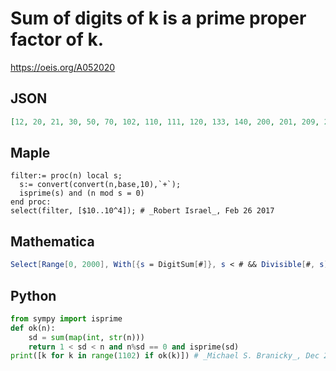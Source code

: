 # Sum of digits of k is a prime proper factor of k\.
https://oeis.org/A052020
## JSON
```JSON
[12, 20, 21, 30, 50, 70, 102, 110, 111, 120, 133, 140, 200, 201, 209, 210, 230, 247, 300, 308, 320, 322, 364, 407, 410, 476, 481, 500, 506, 511, 605, 629, 700, 704, 715, 782, 803, 832, 874, 902, 935, 1002, 1010, 1011, 1015, 1020, 1040, 1066, 1088, 1100, 1101]
```
## Maple
```Maple
filter:= proc(n) local s;
  s:= convert(convert(n,base,10),`+`);
  isprime(s) and (n mod s = 0)
end proc:
select(filter, [$10..10^4]); # _Robert Israel_, Feb 26 2017
```
## Mathematica
```Mathematica
Select[Range[0, 2000], With[{s = DigitSum[#]}, s < # && Divisible[#, s] && PrimeQ[s]] &] (* _Paolo Xausa_, May 18 2024 *)
```
## Python
```Python
from sympy import isprime
def ok(n):
    sd = sum(map(int, str(n)))
    return 1 < sd < n and n%sd == 0 and isprime(sd)
print([k for k in range(1102) if ok(k)]) # _Michael S. Branicky_, Dec 20 2021
```
